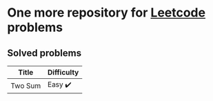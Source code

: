 # One more repository for [Leetcode](https://leetcode.com/) problems

## Solved problems

Title | Difficulty
------|-----------
Two Sum | Easy :heavy_check_mark:
